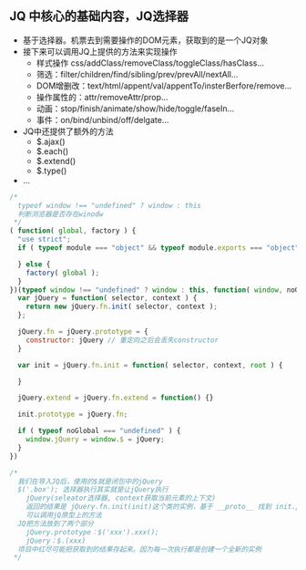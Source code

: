 ## JQ 中核心的基础内容，JQ选择器

- 基于选择器。机票去到需要操作的DOM元素，获取到的是一个JQ对象
- 接下来可以调用JQ上提供的方法来实现操作
  - 样式操作 css/addClass/removeClass/toggleClass/hasClass...
  - 筛选：filter/children/find/sibling/prev/prevAll/nextAll...
  - DOM增删改：text/html/appent/val/appentTo/insterBerfore/remove...
  - 操作属性的：attr/removeAttr/prop...
  - 动画：stop/finish/animate/show/hide/toggle/faseIn...
  - 事件：on/bind/unbind/off/delgate...
- JQ中还提供了额外的方法
  - $.ajax()
  - $.each()
  - $.extend()
  - $.type()
- ...

```js
/* 
  typeof window !== "undefined" ? window : this
  判断浏览器是否存在winodw
 */
( function( global, factory ) {
  "use strict";
  if ( typeof module === "object" && typeof module.exports === "object" ) { // 此条件成立，说明是基于 commonjs 也即是node端

  } else {
    factory( global );
  }
})(typeof window !== "undefined" ? window : this, function( window, noGlobal ) {
  var jQuery = function( selector, context ) {
    return new jQuery.fn.init( selector, context );
  };

  jQuery.fn = jQuery.prototype = {
    constructor: jQuery // 重定向之后会丢失constructor
  }

  var init = jQuery.fn.init = function( selector, context, root ) {

  }

  jQuery.extend = jQuery.fn.extend = function() {}

  init.prototype = jQuery.fn;

  if ( typeof noGlobal === "undefined" ) {
    window.jQuery = window.$ = jQuery;
  }
})

/* 
  我们在导入JQ后，使用的$就是闭包中的jQuery
  $('.box'); 选择器执行其实就是让jQuery执行
    jQuery(seleator选择器, context获取当前元素的上下文)
    返回的结果是 jQuery.fn.init(init)这个类的实例，基于 __proto__ 找到 init.prototype。而 init.prototype 是jQuery.prototype 可以说创建的实例就是jQuery这个类的实例（俗称JQ对象）
    可以调用jQ原型上的方法
  JQ把方法放到了两个部分
    jQuery.prototype：$('xxx').xxx();
    jQuery：$.(xxx)
  项目中红尽可能把获取到的结果存起来。因为每一次执行都是创建一个全新的实例
 */
```

